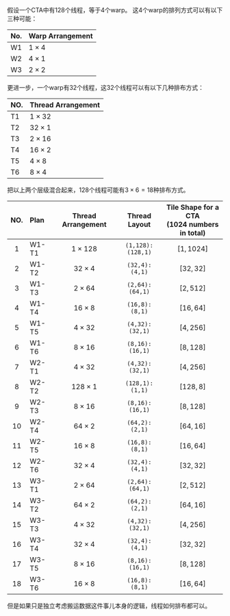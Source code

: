 假设一个CTA中有128个线程，等于4个warp。 这4个warp的排列方式可以有以下三种可能：

|No.|Warp Arrangement|
|:--|:--|
|W1|$1 \times 4$|
|W2|$4 \times 1$|
|W3|$2 \times 2$|

更进一步，一个warp有32个线程，这32个线程可以有以下几种排布方式：

|NO.|Thread Arrangement|
|:--|:--|
|T1| $1 \times 32$|
|T2| $32 \times 1$|
|T3| $2 \times 16$|
|T4| $16 \times 2$|
|T5| $4 \times 8$|
|T6| $8 \times 4$|

把以上两个层级混合起来，128个线程可能有$3 \times 6 = 18$种排布方式。

|NO.|Plan|Thread Arrangement|Thread Layout|Tile Shape for a CTA<br>(1024 numbers in total)|
|:--:|:--|:--:|:--:|:--:|
|1|W1-T1|$1 \times 128$|`(1,128):(128,1)`|$[1, 1024]$|
|2|W1-T2|$32 \times 4$|`(32,4):(4,1)`|$[32, 32]$|
|3|W1-T3|$2 \times 64$|`(2,64):(64,1)`|$[2, 512]$|
|4|W1-T4|$16 \times 8$|`(16,8):(8,1)`|$[16, 64]$|
|5|W1-T5|$4 \times 32$|`(4,32):(32,1)`|$[4, 256]$|
|6|W1-T6|$8 \times 16$|`(8,16):(16,1)`|$[8, 128]$|
|7|W2-T1|$4 \times 32$|`(4,32):(32,1)`|$[4, 256]$|
|8|W2-T2|$128 \times 1$|`(128,1):(1,1)`|$[128, 8]$|
|9|W2-T3|$8 \times 16$|`(8,16):(16,1)`|$[8, 128]$|
|10|W2-T4|$64 \times 2$|`(64,2):(2,1)`|$[64, 16]$|
|11|W2-T5|$16 \times 8$|`(16,8):(8,1)`|$[16, 64]$|
|12|W2-T6|$32 \times 4$|`(32,4):(4,1)`|$[32, 32]$|
|13|W3-T1|$2 \times 64$|`(2,64):(64,1)`|$[2, 512]$|
|14|W3-T2|$64 \times 2$|`(64,2):(2,1)`|$[64, 16]$|
|15|W3-T3|$4 \times 32$|`(4,32):(32,1)`|$[4, 256]$|
|16|W3-T4|$32 \times 4$|`(32,4):(4,1)`|$[32, 32]$|
|17|W3-T5|$8 \times 16$|`(8,16):(16,1)`|$[8, 128]$|
|18|W3-T6|$16 \times 8$|`(16,8):(8,1)`|$[16, 64]$|

但是如果只是独立考虑搬运数据这件事儿本身的逻辑，线程如何排布都可以。
